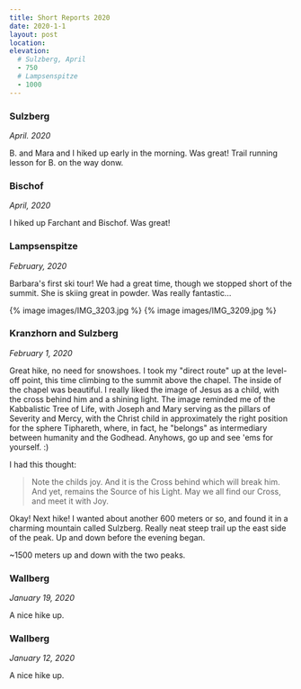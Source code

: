 ```yaml
---
title: Short Reports 2020
date: 2020-1-1
layout: post
location:
elevation:
  # Sulzberg, April
  - 750
  # Lampsenspitze
  - 1000
---
```


### Sulzberg

_April. 2020_

B. and Mara and I hiked up early in the morning. Was great! Trail running
lesson for B. on the way donw.

### Bischof

_April, 2020_

I hiked up Farchant and Bischof. Was great!

### Lampsenspitze

_February, 2020_

Barbara's first ski tour! We had a great time, though we stopped short of the
summit. She is skiing great in powder. Was really fantastic...

{% image images/IMG_3203.jpg %}
{% image images/IMG_3209.jpg %}

### Kranzhorn and Sulzberg

_February 1, 2020_

Great hike, no need for snowshoes. I took my "direct route" up at the
level-off point, this time climbing to the summit above the chapel.
The inside of the chapel was beautiful. I really liked the image of
Jesus as a child, with the cross behind him and a shining light.
The image reminded me of the Kabbalistic Tree of Life, with Joseph
and Mary serving as the pillars of Severity and Mercy, with the
Christ child in approximately the right position for the sphere
Tiphareth, where, in fact, he "belongs" as intermediary between
humanity and the Godhead. Anyhows, go up and see 'ems for yourself. :)

I had this thought:

> Note the childs joy. And it is the Cross behind which will break
> him. And yet, remains the Source of his Light. May we all find
> our Cross, and meet it with Joy.

Okay! Next hike! I wanted about another 600 meters or so, and found it
in a charming mountain called Sulzberg. Really neat steep trail up
the east side of the peak. Up and down before the evening began.

~1500 meters up and down with the two peaks.

### Wallberg

_January 19, 2020_

A nice hike up.

### Wallberg

_January 12, 2020_

A nice hike up.



